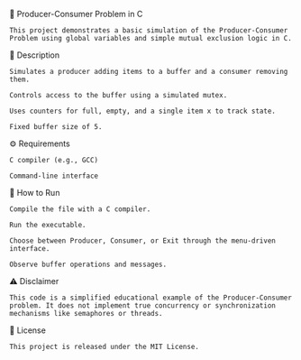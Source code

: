 🧵 Producer-Consumer Problem in C

    This project demonstrates a basic simulation of the Producer-Consumer Problem using global variables and simple mutual exclusion logic in C.
📝 Description

    Simulates a producer adding items to a buffer and a consumer removing them.

    Controls access to the buffer using a simulated mutex.

    Uses counters for full, empty, and a single item x to track state.

    Fixed buffer size of 5.

⚙️ Requirements

    C compiler (e.g., GCC)

    Command-line interface

🚀 How to Run

    Compile the file with a C compiler.

    Run the executable.

    Choose between Producer, Consumer, or Exit through the menu-driven interface.

    Observe buffer operations and messages.

⚠️ Disclaimer

    This code is a simplified educational example of the Producer-Consumer problem. It does not implement true concurrency or synchronization mechanisms like semaphores or threads.
📄 License

    This project is released under the MIT License.
